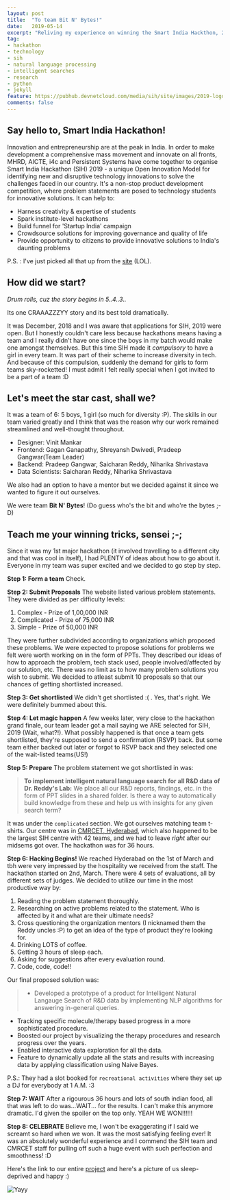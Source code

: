 ```yaml
---
layout: post
title:  "To team Bit N' Bytes!"
date:   2019-05-14
excerpt: "Reliving my experience on winning the Smart India Hackthon, 2019"
tag:
- hackathon 
- technology
- sih
- natural language processing
- intelligent searches
- research
- python
- jekyll
feature: https://pubhub.devnetcloud.com/media/sih/site/images/2019-logo/drawable-xxxhdpi/logo.png
comments: false
---
```


## Say hello to, Smart India Hackathon!

Innovation and entrepreneurship are at the peak in India. In order to make development a comprehensive mass movement and innovate on all fronts, MHRD, AICTE, i4c and Persistent Systems have come together to organise Smart India Hackathon (SIH) 2019 - a unique Open Innovation Model for identifying new and disruptive technology innovations to solve the challenges faced in our country. It's a non-stop product development competition, where problem statements are posed to technology students for innovative solutions. It can help to:

- Harness creativity & expertise of students
- Spark institute-level hackathons
- Build funnel for 'Startup India' campaign
- Crowdsource solutions for improving governance and quality of life
- Provide opportunity to citizens to provide innovative solutions to India's daunting problems

P.S. : I've just picked all that up from the [site](https://www.sih.gov.in/) (LOL).


## How did we start?

*Drum rolls, cuz the story begins in 5..4..3..*

Its one CRAAAZZZYY story and its best told dramatically.

It was December, 2018 and I was aware that applications for SIH, 2019 were open. But I honestly couldn't care less because hackathons means having a team and I really didn't have one since the boys in my batch would make one amongst themselves. But this time SIH made it *compulsory* to have a girl in every team. It was part of their scheme to increase diversity in tech. And because of this compulsion, suddenly the demand for girls to form teams sky-rocketted! I must admit I felt really special when I got invited to be a part of a team :D

## Let's meet the star cast, shall we?

It was a team of 6: 5 boys, 1 girl (so much for diversity :P). The skills in our team varied greatly and I think that was the reason why our work remained streamlined and well-thought throughout.

- Designer: Vinit Mankar
- Frontend: Gagan Ganapathy, Shreyansh Dwivedi, Pradeep Gangwar(Team Leader)
- Backend: Pradeep Gangwar, Saicharan Reddy, Niharika Shrivastava
- Data Scientists: Saicharan Reddy, Niharika Shrivastava 

We also had an option to have a mentor but we decided against it since we wanted to figure it out ourselves.

We were team **Bit N' Bytes**! (Do guess who's the bit and who're the bytes ;-D)

## Teach me your winning tricks, sensei ;-;

Since it was my 1st major hackathon (it involved travelling to a different city and that was cool in itself), I had PLENTY of ideas about how to go about it. Everyone in my team was super excited and we decided to go step by step. 

**Step 1: Form a team** Check.

**Step 2: Submit Proposals** The website listed various problem statements. They were divided as per difficulty levels:

1. Complex - Prize of 1,00,000 INR
2. Complicated - Prize of 75,000 INR
3. Simple - Prize of 50,000 INR

They were further subdivided according to organizations which proposed these problems. We were expected to propose solutions for problems we felt were worth working on in the form of PPTs. They described our ideas of how to approach the problem, tech stack used, people involved/affected by our solution, etc. There was no limit as to how many problem solutions you wish to submit. We decided to atleast submit 10 proposals so that our chances of getting shortlisted increased.

**Step 3: Get shortlisted** We didn't get shortlisted :( . Yes, that's right. We were definitely bummed about this.

**Step 4: Let magic happen** A few weeks later, very close to the hackathon grand finale, our team leader got a mail saying we ARE selected for SIH, 2019 (Wait, what?!). What possibly happened is that once a team gets shortlisted, they're supposed to send a confirmation (RSVP) back. But some team either backed out later or forgot to RSVP back and they selected one of the wait-listed teams(US!) 

**Step 5: Prepare** The problem statement we got shortlisted in was:

>  **To implement intelligent natural language search for all R&D data of Dr. Reddy's Lab:** We place all our R&D reports, findings, etc. in the form of PPT slides in a shared folder. Is there a way to automatically build knowledge from these and help us with insights for any given search term? 

It was under the `complicated` section. We got ourselves matching team t-shirts. Our centre was in [CMRCET, Hyderabad](http://www.cmrcet.ac.in/), which also happened to be the largest SIH centre with 42 teams, and we had to leave *right* after our midsems got over. The hackathon was for 36 hours. 

**Step 6: Hacking Begins!** We reached Hyderabad on the 1st of March and tbh were very impressed by the hospitality we received from the staff. The hackathon started on 2nd, March. There were 4 sets of evaluations, all by different sets of judges. We decided to utilize our time in the most productive way by:

1. Reading the problem statement thoroughly.
2. Researching on active problems related to the statement. Who is affected by it and what are their ultimate needs?
3. Cross questioning the organization mentors (I nicknamed them the Reddy uncles :P) to get an idea of the type of product they're looking for.
4. Drinking LOTS of coffee.
5. Getting 3 hours of sleep each.
6. Asking for suggestions after every evaluation round.
7. Code, code, code!!

Our final proposed solution was:

> - Developed a prototype of a product for Intelligent Natural Langauge Search of R&D data by implementing NLP algorithms for answering in-general queries.
- Tracking specific molecule/therapy based progress in a more sophisticated procedure.
- Boosted our project by visualizing the therapy procedures and research progress over the years.
- Enabled interactive data exploration for all the data.
- Feature to dynamically update all the stats and results with increasing data by applying classification using Naive Bayes.

P.S.: They had a slot booked for `recreational activities` where they set up a DJ for everybody at 1 A.M. :3


**Step 7: WAIT** After a rigourous 36 hours and lots of south indian food, all that was left to do was...WAIT... for the results. I can't make this anymore dramatic. I'd given the spoiler on the top only. YEAH WE WON!!!!!! 

**Step 8: CELEBRATE** Believe me, I won't be exaggerating if I said we screamt so hard when we won. It was the most satisfying feeling ever! It was an absolutely wonderful experience and I commend the SIH team and CMRCET staff for pulling off such a huge event with such perfection and smoothness! :D


Here's the link to our entire [project](https://github.com/OrionStar25/Smart-India-Hackathon-2019) and here's a picture of us sleep-deprived and happy :)

![Yayy](https://scontent.fbom19-2.fna.fbcdn.net/v/t1.0-9/53563600_2247968115264508_6424803473136549888_n.jpg?_nc_cat=104&_nc_ht=scontent.fbom19-2.fna&oh=62bd3ddec70432283ddba9ff19fee536&oe=5D55B35B)
